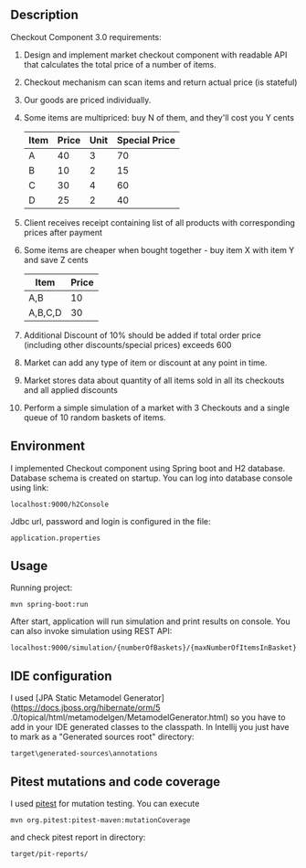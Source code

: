 ## Description

Checkout Component 3.0 requirements:

1. Design and implement market checkout component with readable API that calculates the total price of a number of items.
2. Checkout mechanism can scan items and return actual price (is stateful)
3. Our goods are priced individually.
4. Some items are multipriced: buy N of them, and they'll cost you Y cents

    | Item   | Price | Unit | Special Price |
    | ------ |-----| -------|---------------|
    | A     | 40     | 3       |  70            |
    | B   | 10       | 2       |  15            |
    | C   | 30       | 4       |  60            |
    | D  | 25        | 2       |  40            |
    
5. Client receives receipt containing list of all products with corresponding prices after payment
6. Some items are cheaper when bought together - buy item X with item Y and save Z cents

    | Item     | Price   |
    | ---------|---------|
    | A,B      | 10      |
    | A,B,C,D  | 30      |
    
7. Additional Discount of 10% should be added if total order price (including other discounts/special prices) exceeds 600
8. Market can add any type of item or discount at any point in time.
9. Market stores data about quantity of all items sold in all its checkouts and all applied discounts
10. Perform a simple simulation of a market with 3 Checkouts and a single queue of 10 random baskets of items.

## Environment
I implemented Checkout component using Spring boot and H2 database.
Database schema is created on startup. You can log into database console using link:
```
localhost:9000/h2Console
```
Jdbc url, password and login is configured in the file:
```
application.properties
```

## Usage
Running project:
```
mvn spring-boot:run
```

After start, application will run simulation and print results on console.
You can also invoke simulation using REST API:
```
localhost:9000/simulation/{numberOfBaskets}/{maxNumberOfItemsInBasket}
```

## IDE configuration

I used [JPA Static Metamodel Generator](https://docs.jboss.org/hibernate/orm/5
.0/topical/html/metamodelgen/MetamodelGenerator.html) so you have to add in your IDE generated classes to the 
classpath. In Intellij you just have to mark as a "Generated sources root" directory:
```
target\generated-sources\annotations
```

## Pitest mutations and code coverage 
I used  [pitest](http://pitest.org) for mutation testing. You can execute
```
mvn org.pitest:pitest-maven:mutationCoverage
```
and check pitest report in directory:
```
target/pit-reports/
```